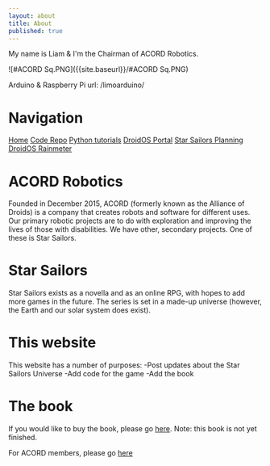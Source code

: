 ```yaml
---
layout: about
title: About
published: true
---
```


My name is Liam & I'm the Chairman of ACORD Robotics. 

![#ACORD Sq.PNG]({{site.baseurl}}/#ACORD Sq.PNG)

Arduino & Raspberry Pi
    url:               /limoarduino/

# Navigation
[Home](http://acord-robotics.github.io/starsailors)
[Code Repo](http://github.com/acord-robotics/starsailors)
[Python tutorials](http://irisdroidology.github.io/droidos-python)
[DroidOS Portal](http://allianceofdroids.org.au/aod/star-sailors/droidos/)
[Star Sailors Planning](http://acord-robotics.github.io/starsailors/planning)
[DroidOS Rainmeter](http://github.com/acord-robotics/droidos-rainmeter)
					    

# ACORD Robotics
Founded in December 2015, ACORD (formerly known as the Alliance of Droids) is a company that creates robots and software for different uses. Our primary robotic projects are to do with exploration and improving the lives of those with disabilities. We have other, secondary projects. One of these is Star Sailors.

# Star Sailors
Star Sailors exists as a novella and as an online RPG, with hopes to add more games in the future. The series is set in a made-up universe (however, the Earth and our solar system does exist). 

# This website
This website has a number of purposes:
-Post updates about the Star Sailors Universe
-Add code for the game
-Add the book

# The book
If you would like to buy the book, please go [here](http://liam.allianceofdroids.org.au/index.php/star-sailors/). Note: this book is not yet finished.

For ACORD members, please go [here](http://allianceofdroids.org.au/aod/star-sailors/)
